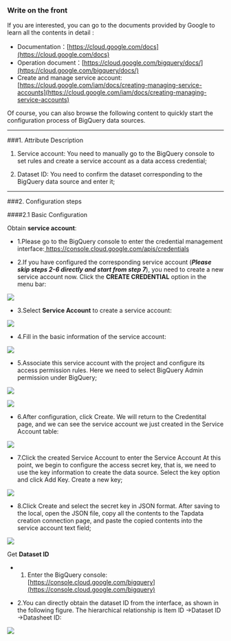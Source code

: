 ###  Write on the front 
 If you are interested, you can go to the documents provided by Google to learn all the contents in detail :

- Documentation：[https://cloud.google.com/docs](https://cloud.google.com/docs)
- Operation document：[https://cloud.google.com/bigquery/docs/](https://cloud.google.com/bigquery/docs/)
- Create and manage service account: [https://cloud.google.com/iam/docs/creating-managing-service-accounts](https://cloud.google.com/iam/docs/creating-managing-service-accounts)

Of course, you can also browse the following content to quickly start the configuration process of BigQuery data sources. 

---

###1. Attribute Description

1. Service account: You need to manually go to the BigQuery console to set rules and create a service account as a data access credential;

2. Dataset ID: You need to confirm the dataset corresponding to the BigQuery data source and enter it;

---

###2. Configuration steps

####2.1 Basic Configuration

Obtain **service account**:


- 1.Please go to the BigQuery console to enter the credential management interface:[ https://console.cloud.google.com/apis/credentials ]( https://console.cloud.google.com/apis/credentials )

- 2.If you have configured the corresponding service account (***Please skip steps 2-6 directly and start from step 7***), you need to create a new service account now. Click the **CREATE CREDENTIAL** option in the menu bar:

 ![](https://tapdata-bucket-01.oss-cn-beijing.aliyuncs.com/doc/BigQuery/serviceAccount1.png)

- 3.Select **Service Account** to create a service account:

 ![](https://tapdata-bucket-01.oss-cn-beijing.aliyuncs.com/doc/BigQuery/serviceAccount2.png)

- 4.Fill in the basic information of the service account:

 ![](https://tapdata-bucket-01.oss-cn-beijing.aliyuncs.com/doc/BigQuery/serviceAccount3.png)

- 5.Associate this service account with the project and configure its access permission rules. Here we need to select BigQuery Admin permission under BigQuery;

 ![](https://tapdata-bucket-01.oss-cn-beijing.aliyuncs.com/doc/BigQuery/serviceAccount4.png)

 ![](https://tapdata-bucket-01.oss-cn-beijing.aliyuncs.com/doc/BigQuery/serviceAccount5.png)

- 6.After configuration, click Create. We will return to the Credentital page, and we can see the service account we just created in the Service Account table:

 ![](https://tapdata-bucket-01.oss-cn-beijing.aliyuncs.com/doc/BigQuery/serviceAccount6.png)

- 7.Click the created Service Account to enter the Service Account At this point, we begin to configure the access secret key, that is, we need to use the key information to create the data source. Select the key option and click Add Key. Create a new key;

 ![](https://tapdata-bucket-01.oss-cn-beijing.aliyuncs.com/doc/BigQuery/serviceAccount7.png)

- 8.Click Create and select the secret key in JSON format. After saving to the local, open the JSON file, copy all the contents to the Tapdata creation connection page, and paste the copied contents into the service account text field;

 ![](https://tapdata-bucket-01.oss-cn-beijing.aliyuncs.com/doc/BigQuery/serviceAccount8.png)

Get **Dataset ID**

- 1. Enter the BigQuery console: [https://console.cloud.google.com/bigquery](https://console.cloud.google.com/bigquery)

- 2.You can directly obtain the dataset ID from the interface, as shown in the following figure. The hierarchical relationship is Item ID ->Dataset ID ->Datasheet ID:

 ![](https://tapdata-bucket-01.oss-cn-beijing.aliyuncs.com/doc/BigQuery/serviceAccount9.png)